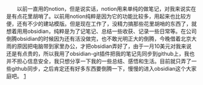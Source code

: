 &ensp;&ensp;&ensp;&ensp;以前一直用的notion，但是说实话，notion用来单纯的做笔记，对我来说实在是有点花里胡哨了。以前用notion纯粹是因为它的功能比较多，用起来也比较方便，还有不少的建站模版。但是现在工作了，没精力搞那些花里胡哨的东西了，就想着用用obsidian，纯粹是为了记笔记、总结一些收获、记录一些日常等。在公司倒腾obsidian的时候因为还有活没做完，也不敢光明正大的倒腾，今晚借着北京大雨的原因把电脑带到家里办公，才把obsidian弄好了，由于一月10美元对我来说还是有点贵的，所以我用了obsidian-git插件把我的笔记先同步到github上，我也并不担心信息安全，我只想分享一下我的一些总结、感悟和生活。目前就只弄了一些github同步，之后肯定还有好多东西要倒腾一下，慢慢的进入obsidian这个大家庭吧。
[1](https:)